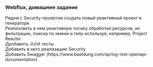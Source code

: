 <H3>Webflux, домашнее задание</H3>
Рядом с Security-проектом создать новый реактивный проект в генераторе<BR>
Реализовать в нем реактивную логику обработки ресурсов, их фильтрации, поиска по имени и типу используя, например, Project Reactor<BR>
Дробавить JUnit тесты<BR>
Добавить в него реализацию Security<BR>
Добавить Swagger (https://www.baeldung.com/spring-rest-openapi-documentation)<BR>